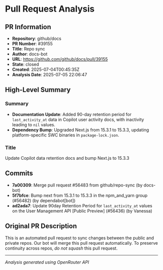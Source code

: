 # Pull Request Analysis

## PR Information
- **Repository**: github/docs
- **PR Number**: #39155
- **Title**: Repo sync
- **Author**: docs-bot
- **URL**: https://github.com/github/docs/pull/39155
- **State**: closed
- **Created**: 2025-07-04T00:45:35Z
- **Analysis Date**: 2025-07-05 22:06:47

## High-Level Summary

### Summary
- **Documentation Update**: Added 90-day retention period for `last_activity_at` data in Copilot user activity docs, with inactivity leading to `nil` values.
- **Dependency Bump**: Upgraded Next.js from 15.3.1 to 15.3.3, updating platform-specific SWC binaries in `package-lock.json`.

### Title
Update Copilot data retention docs and bump Next.js to 15.3.3

## Commits

- **7a00309**: Merge pull request #56483 from github/repo-sync (by docs-bot)
- **5f7bfce**: Bump next from 15.3.1 to 15.3.3 in the npm_and_yarn group (#56482) (by dependabot[bot])
- **ad2ada7**: Update 90day Retention Period for `last_activity_at` values on the User Management API [Public Preview] (#56436) (by Vanessa)


## Original PR Description


This is an automated pull request to sync changes between the public and private repos.
Our bot will merge this pull request automatically.
To preserve continuity across repos, _do not squash_ this pull request.


---
*Analysis generated using OpenRouter API*
